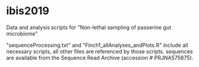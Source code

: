 # ibis2019
Data and analysis scripts for "Non-lethal sampling of passerine gut microbiome"

"sequenceProcessing.txt" and "Finch1_allAnalyses_andPlots.R" include all necessary scripts, all other files are referenced by those scripts. sequences are available from the Sequence Read Archive (accession # PRJNA575875).

